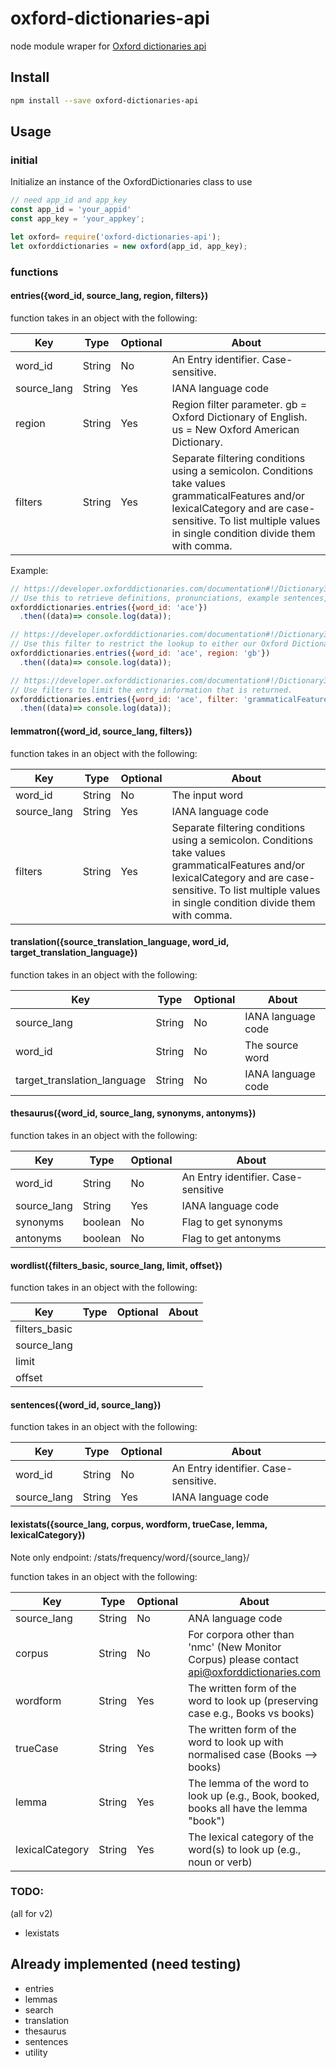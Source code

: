 # oxford-dictionaries-api
node module wraper for [Oxford dictionaries api](https://developer.oxforddictionaries.com)

## Install
```bash
npm install --save oxford-dictionaries-api
```

## Usage
### initial
Initialize an instance of the OxfordDictionaries class to use
```javascript
// need app_id and app_key
const app_id = 'your_appid'
const app_key = 'your_appkey';

let oxford= require('oxford-dictionaries-api');
let oxforddictionaries = new oxford(app_id, app_key);
```

### functions

#### entries({word_id, source_lang, region, filters})
function takes in an object with the following:


| Key | Type | Optional | About |
| --- | --- | -- | --- |
| word_id | String | No | An Entry identifier. Case-sensitive. |
| source_lang | String | Yes | IANA language code |
| region | String | Yes | Region filter parameter. gb = Oxford Dictionary of English. us = New Oxford American Dictionary. |
| filters | String | Yes | Separate filtering conditions using a semicolon. Conditions take values grammaticalFeatures and/or lexicalCategory and are case-sensitive. To list multiple values in single condition divide them with comma. |

Example:
```javascript
// https://developer.oxforddictionaries.com/documentation#!/Dictionary32entries/get_entries_source_lang_word_id
// Use this to retrieve definitions, pronunciations, example sentences, grammatical information and word origins
oxforddictionaries.entries({word_id: 'ace'})
  .then((data)=> console.log(data));

// https://developer.oxforddictionaries.com/documentation#!/Dictionary32entries/get_entries_source_lang_word_id_regions_region
// Use this filter to restrict the lookup to either our Oxford Dictionary of English (GB) or New Oxford American Dictionary (US).
oxforddictionaries.entries({word_id: 'ace', region: 'gb'})
  .then((data)=> console.log(data));

// https://developer.oxforddictionaries.com/documentation#!/Dictionary32entries/get_entries_source_lang_word_id_filters
// Use filters to limit the entry information that is returned.
oxforddictionaries.entries({word_id: 'ace', filter: 'grammaticalFeatures=singular,past;lexicalCategory=noun'})
  .then((data)=> console.log(data));

```

#### lemmatron({word_id, source_lang, filters})
function takes in an object with the following:

|Key | Type | Optional | About |
| --- | --- | -- | --- |
| word_id | String | No | The input word |
| source_lang | String | Yes | IANA language code |
| filters | String | Yes | Separate filtering conditions using a semicolon. Conditions take values grammaticalFeatures and/or lexicalCategory and are case-sensitive. To list multiple values in single condition divide them with comma.


#### translation({source_translation_language, word_id, target_translation_language})
function takes in an object with the following:

|Key | Type | Optional | About |
| --- | --- | -- | --- |
| source_lang | String | No | IANA language code |
| word_id | String| No| The source word|
| target_translation_language | String | No | IANA language code |

#### thesaurus({word_id, source_lang, synonyms, antonyms})
function takes in an object with the following:

|Key | Type | Optional | About |
| --- | --- | -- | --- |
| word_id | String | No | An Entry identifier. Case-sensitive |
| source_lang | String | Yes | IANA language code |
| synonyms | boolean | No | Flag to get synonyms |
| antonyms | boolean | No | Flag to get antonyms |

#### wordlist({filters_basic, source_lang, limit, offset})
function takes in an object with the following:

|Key | Type | Optional | About |
| --- | --- | -- | --- |
| filters_basic | | | |
| source_lang | | | |
| limit | | | |
| offset | | | |

#### sentences({word_id, source_lang})
function takes in an object with the following:

|Key | Type | Optional | About |
| --- | --- | -- | --- |
| word_id | String | No | An Entry identifier. Case-sensitive. |
| source_lang | String | Yes | IANA language code |

#### lexistats({source_lang, corpus, wordform, trueCase, lemma, lexicalCategory})
Note only endpoint: /stats/frequency/word/{source_lang}/

function takes in an object with the following:

|Key | Type | Optional | About |
| --- | --- | -- | --- |
| source_lang | String | No | ANA language code |
| corpus | String | No | For corpora other than 'nmc' (New Monitor Corpus) please contact api@oxforddictionaries.com |
| wordform | String | Yes | The written form of the word to look up (preserving case e.g., Books vs books) |
| trueCase | String | Yes | The written form of the word to look up with normalised case (Books --> books) |
| lemma | String | Yes | The lemma of the word to look up (e.g., Book, booked, books all have the lemma "book") |
| lexicalCategory | String | Yes | The lexical category of the word(s) to look up (e.g., noun or verb) |


### TODO:
(all for v2)
- lexistats

## Already implemented (need testing)
- entries
- lemmas
- search
- translation
- thesaurus
- sentences
- utility
